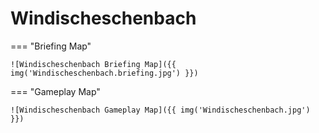 # Windischeschenbach

=== "Briefing Map"

    ![Windischeschenbach Briefing Map]({{ img('Windischeschenbach.briefing.jpg') }})

=== "Gameplay Map"

    ![Windischeschenbach Gameplay Map]({{ img('Windischeschenbach.jpg') }})
